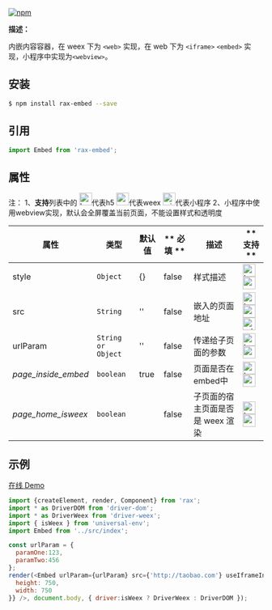 [![npm](https://img.shields.io/npm/v/rax-embed.svg)](https://www.npmjs.com/package/rax-embed)

**描述：**

内嵌内容容器，在 weex 下为 `<web>` 实现，在 web 下为 `<iframe>` `<embed>` 实现，小程序中实现为`<webview>`。

## 安装

```bash
$ npm install rax-embed --save
```
## 引用

```jsx
import Embed from 'rax-embed';
```

## 属性
注：
1、**支持**列表中的 <img alt="browser" src="https://gw.alicdn.com/tfs/TB1uYFobGSs3KVjSZPiXXcsiVXa-200-200.svg" width="25px" height="25px" />代表h5 <img alt="weex" src="https://gw.alicdn.com/tfs/TB1jM0ebMaH3KVjSZFjXXcFWpXa-200-200.svg" width="25px" height="25px" />代表weex  <img alt="miniApp" src="https://gw.alicdn.com/tfs/TB1bBpmbRCw3KVjSZFuXXcAOpXa-200-200.svg" width="25px" height="25px" />代表小程序
2、小程序中使用webview实现，默认会全屏覆盖当前页面，不能设置样式和透明度

| **属性**    | **类型**   | **默认值** | ** 必填 ** | **描述**           | ** 支持 ** |
| ----------- | ---------- | ---------- | ------------ | ------------------ | ------------ |
| style     | `Object` | {}         |   false           | 样式描述 | <img alt="browser" src="https://gw.alicdn.com/tfs/TB1uYFobGSs3KVjSZPiXXcsiVXa-200-200.svg" width="25px" height="25px" /><img alt="weex" src="https://gw.alicdn.com/tfs/TB1jM0ebMaH3KVjSZFjXXcFWpXa-200-200.svg" width="25px" height="25px" />  |
| src     | `String` | ''         |   false           | 嵌入的页面地址 | <img alt="browser" src="https://gw.alicdn.com/tfs/TB1uYFobGSs3KVjSZPiXXcsiVXa-200-200.svg" width="25px" height="25px" /><img alt="weex" src="https://gw.alicdn.com/tfs/TB1jM0ebMaH3KVjSZFjXXcFWpXa-200-200.svg" width="25px" height="25px" /><img alt="miniApp" src="https://gw.alicdn.com/tfs/TB1bBpmbRCw3KVjSZFuXXcAOpXa-200-200.svg" width="25px" height="25px" />  |
| urlParam     | `String or Object` | ''         |   false           | 传递给子页面的参数 | <img alt="browser" src="https://gw.alicdn.com/tfs/TB1uYFobGSs3KVjSZPiXXcsiVXa-200-200.svg" width="25px" height="25px" /><img alt="weex" src="https://gw.alicdn.com/tfs/TB1jM0ebMaH3KVjSZFjXXcFWpXa-200-200.svg" width="25px" height="25px" />  |
| _page_inside_embed_     | `boolean` | true         |   false           | 页面是否在embed中 | <img alt="browser" src="https://gw.alicdn.com/tfs/TB1uYFobGSs3KVjSZPiXXcsiVXa-200-200.svg" width="25px" height="25px" /><img alt="weex" src="https://gw.alicdn.com/tfs/TB1jM0ebMaH3KVjSZFjXXcFWpXa-200-200.svg" width="25px" height="25px" /> |
| _page_home_isweex_     | `boolean` |          |   false           | 子页面的宿主页面是否是 weex 渲染 | <img alt="browser" src="https://gw.alicdn.com/tfs/TB1uYFobGSs3KVjSZPiXXcsiVXa-200-200.svg" width="25px" height="25px" /><img alt="weex" src="https://gw.alicdn.com/tfs/TB1jM0ebMaH3KVjSZFjXXcFWpXa-200-200.svg" width="25px" height="25px" /> |

## 示例
[在线 Demo](https://jsplayground.taobao.org/raxplayground/c5f33524-1a5c-43ed-866d-411d820cce46)
```js
import {createElement, render, Component} from 'rax';
import * as DriverDOM from 'driver-dom';
import * as DriverWeex from 'driver-weex';
import { isWeex } from 'universal-env';
import Embed from '../src/index';

const urlParam = {
  paramOne:123,
  paramTwo:456
};
render(<Embed urlParam={urlParam} src={'http://taobao.com'} useIframeInWeb={true} style={{
  height: 750,
  width: 750
}} />, document.body, { driver:isWeex ? DriverWeex : DriverDOM });
```


